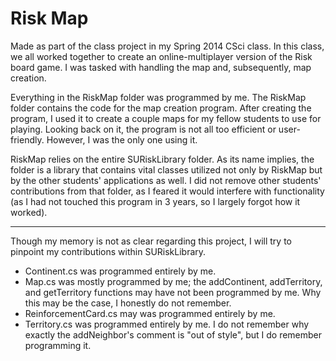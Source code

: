 # Risk Map
Made as part of the class project in my Spring 2014 CSci class. In this class, we all worked together to create an online-multiplayer version of the Risk board game. I was tasked with handling the map and, subsequently, map creation.

Everything in the RiskMap folder was programmed by me. The RiskMap folder contains the code for the map creation program. After creating the program, I used it to create a couple maps for my fellow students to use for playing. Looking back on it, the program is not all too efficient or user-friendly. However, I was the only one using it.

RiskMap relies on the entire SURiskLibrary folder. As its name implies, the folder is a library that contains vital classes utilized not only by RiskMap but by the other students' applications as well. I did not remove other students' contributions from that folder, as I feared it would interfere with functionality (as I had not touched this program in 3 years, so I largely forgot how it worked).

---

Though my memory is not as clear regarding this project, I will try to pinpoint my contributions within SURiskLibrary.
* Continent.cs was programmed entirely by me.
* Map.cs was mostly programmed by me; the addContinent, addTerritory, and getTerritory functions may have not been programmed by me. Why this may be the case, I honestly do not remember.
* ReinforcementCard.cs may was programmed entirely by me.
* Territory.cs was programmed entirely by me. I do not remember why exactly the addNeighbor's comment is "out of style", but I do remember programming it.
